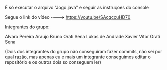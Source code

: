 É só executar o arquivo "Jogo.java" e seguir as instruçoes do console

Segue o link do vídeo ----> https://youtu.be/SAcqccuHD70

Integrantes do grupo:

Alvaro Pereira Araujo
Bruno Orati Sena
Lukas de Andrade Xavier
Vitor Orati Sena

(Dois dos integrantes do grupo não conseguiram fazer commits, não sei por qual razão, mas apenas eu e mais um integrante conseguimos editar o repositório e os outros dois so conseguem ler) 

